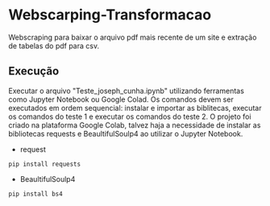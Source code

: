 # Webscarping-Transformacao
Webscraping para baixar o arquivo pdf mais recente de um site e extração de tabelas do pdf para csv.

## Execução
Executar o arquivo "Teste_joseph_cunha.ipynb" utilizando ferramentas como Jupyter Notebook ou Google Colad. Os comandos devem ser executados em ordem sequencial: instalar e importar as biblitecas, executar os comandos do teste 1 e executar os comandos do teste 2.
O projeto foi criado na plataforma Google Colab, talvez haja a necessidade de instalar as bibliotecas requests e BeaultifulSoulp4 ao utilizar o Jupyter Notebook.

* request

`pip install requests`

* BeaultifulSoulp4

`pip install bs4`
